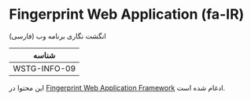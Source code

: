 # Fingerprint Web Application (fa-IR)

انگشت نگاری برنامه وب (فارسی)

|شناسه          |
|------------|
|WSTG-INFO-09|

این محتوا در [Fingerprint Web Application Framework](08-Fingerprint_Web_Application_Framework.md) ادغام شده است.
